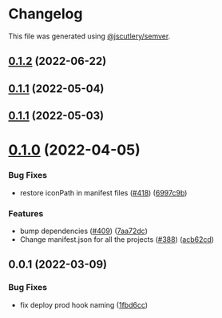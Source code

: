 # Changelog

This file was generated using [@jscutlery/semver](https://github.com/jscutlery/semver).

## [0.1.2](https://github.com/safe-global/safe-react-apps/compare/ramp-network-0.1.1...ramp-network-0.1.2) (2022-06-22)



## [0.1.1](https://github.com/safe-global/safe-react-apps/compare/ramp-network-0.1.0...ramp-network-0.1.1) (2022-05-04)



## [0.1.1](https://github.com/safe-global/safe-react-apps/compare/ramp-network-0.1.0...ramp-network-0.1.1) (2022-05-03)



# [0.1.0](https://github.com/gnosis/safe-react-apps/compare/ramp-network-0.0.1...ramp-network-0.1.0) (2022-04-05)


### Bug Fixes

* restore iconPath in manifest files ([#418](https://github.com/gnosis/safe-react-apps/issues/418)) ([6997c9b](https://github.com/gnosis/safe-react-apps/commit/6997c9b376719fad6c580e99dd4778b3f7cf2549))


### Features

* bump dependencies ([#409](https://github.com/gnosis/safe-react-apps/issues/409)) ([7aa72dc](https://github.com/gnosis/safe-react-apps/commit/7aa72dc47b69848f5c8e2dc3c3ea6c13f1f74cf8))
* Change manifest.json for all the projects ([#388](https://github.com/gnosis/safe-react-apps/issues/388)) ([acb62cd](https://github.com/gnosis/safe-react-apps/commit/acb62cdb0abb9d3ebdab452217e3ad80cec0c524))



## 0.0.1 (2022-03-09)


### Bug Fixes

* fix deploy prod hook naming ([1fbd6cc](https://github.com/gnosis/safe-react-apps/commit/1fbd6cc92fa49a88c55b278a3e8cdbb71d38600e))
